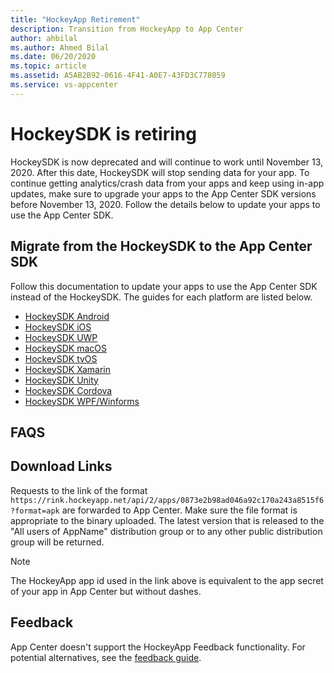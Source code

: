 ```yaml
---
title: "HockeyApp Retirement"
description: Transition from HockeyApp to App Center
author: ahbilal
ms.author: Ahmed Bilal
ms.date: 06/20/2020
ms.topic: article
ms.assetid: A5AB2B92-0616-4F41-A0E7-43FD3C778059
ms.service: vs-appcenter
---
```


# HockeySDK is retiring

HockeySDK is now deprecated and will continue to work until November 13, 2020. After this date, HockeySDK will stop sending data for your app. To continue getting analytics/crash data from your apps and keep using in-app updates, make sure to upgrade your apps to the App Center SDK versions before November 13, 2020. Follow the details below to update your apps to use the App Center SDK.

## Migrate from the HockeySDK to the App Center SDK

Follow this documentation to update your apps to use the App Center SDK instead of the HockeySDK. The guides for each platform are listed below.

* [HockeySDK Android](android-sdk-migration.md)
* [HockeySDK iOS](ios-sdk-migration.md)
* [HockeySDK UWP](uwp-sdk-migration.md)
* [HockeySDK macOS](macos-sdk-migration.md)
* [HockeySDK tvOS](tvos-sdk-migration.md)
* [HockeySDK Xamarin](xamarin-sdk-migration.md)
* [HockeySDK Unity](unity-sdk-migration.md)
* [HockeySDK Cordova](cordova-sdk-migration.md)
* [HockeySDK WPF/Winforms](wpf-winforms-sdk-migration.md)

## FAQS


## Download Links

Requests to the link of the format `https://rink.hockeyapp.net/api/2/apps/0873e2b98ad046a92c170a243a8515f6?format=apk` are forwarded to App Center. Make sure the file format is appropriate to the binary uploaded. The latest version that is released to the "All users of AppName" distribution group or to any other public distribution group will be returned.

> [!Note]
> The HockeyApp app id used in the link above is equivalent to the app secret of your app in App Center but without dashes.

## Feedback

App Center doesn't support the HockeyApp Feedback functionality. For potential alternatives, see the [feedback guide](feedback.md).
